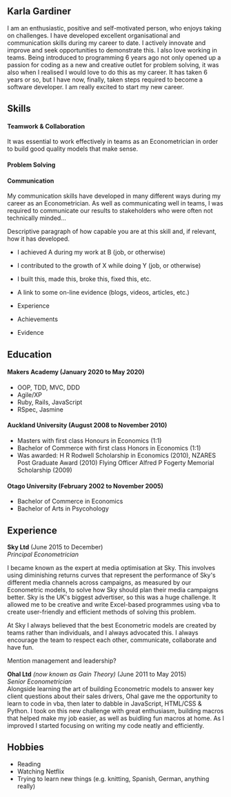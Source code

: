 ## Karla Gardiner

I am an enthusiastic, positive and self-motivated person, who enjoys taking on challenges. I have developed excellent 
organisational and communication skills during my career to date. I actively innovate and improve and seek opportunities
to demonstrate this. I also love working in teams. Being introduced to programming 6 years ago not only opened up a 
passion for coding as a new and creative outlet for problem solving, it was also when I realised I would love to do this 
as my career. It has taken 6 years or so, but I have now, finally, taken steps required to become a software developer. 
I am really excited to start my new career.

## Skills

#### Teamwork & Collaboration
It was essential to work effectively in teams as an Econometrician in order to build good quality models that make sense. 

#### Problem Solving

#### Communication
My communication skills have developed in many different ways during my career as an Econometrician. As well as communicating
well in teams, I was required to communicate our results to stakeholders who were often not technically minded...

Descriptive paragraph of how capable you are at this skill and, if relevant, how it has developed.

- I achieved A during my work at B (job, or otherwise)
- I contributed to the growth of X while doing Y (job, or otherwise)
- I built this, made this, broke this, fixed this, etc.
- A link to some on-line evidence (blogs, videos, articles, etc.)

- Experience
- Achievements
- Evidence


## Education

#### Makers Academy (January 2020 to May 2020)

- OOP, TDD, MVC, DDD
- Agile/XP
- Ruby, Rails, JavaScript
- RSpec, Jasmine

#### Auckland University (August 2008 to November 2010)

- Masters with first class Honours in Economics (1:1)
- Bachelor of Commerce with first class Honors in Economics (1:1)
- Was awarded: 
  H R Rodwell Scholarship in Economics (2010), 
  NZARES Post Graduate Award (2010)
  Flying Officer Alfred P Fogerty Memorial Scholarship (2009)

#### Otago University (February 2002 to November 2005)

- Bachelor of Commerce in Economics
- Bachelor of Arts in Psycohology

## Experience

**Sky Ltd** (June 2015 to December)    
*Principal Econometrician*  

I became known as the expert at media optimisation at Sky. This involves using diminishing returns curves that represent
the performance of Sky's different media channels across campaigns, as measured by our Econometric models, to solve how
Sky should plan their media campaigns better. Sky is the UK's biggest advertiser, so this was a huge challenge. It allowed 
me to be creative and write Excel-based programmes using vba to create user-friendly and efficient methods of solving this 
problem.

At Sky I always believed that the best Econometric models are created by teams rather than individuals, and I always
advocated this. I always encourage the team to respect each other, communicate, collaborate and have fun.

Mention management and leadership?

**Ohal Ltd** *(now known as Gain Theory)* (June 2011 to May 2015)   
*Senior Econometrician*  
Alongside learning the art of building Econometric models to answer key client questions about their sales drivers, Ohal gave
me the opportunity to learn to code in vba, then later to dabble in JavaScript, HTML/CSS & Python. I took on this new challenge
with great enthusiasm, building macros that helped make my job easier, as well as buidling fun macros at home. As I improved 
I started focusing on writing my code neatly and efficiently.

## Hobbies

- Reading
- Watching Netflix
- Trying to learn new things (e.g. knitting, Spanish, German, anything really)